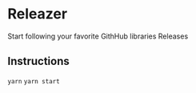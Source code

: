 # Releazer
Start following your favorite GithHub libraries Releases

## Instructions
`yarn`
`yarn start`

